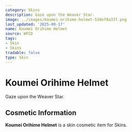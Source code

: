 ```yaml
---
category: Skins
description: Gaze upon the Weaver Star.
image: ../images/koumei-orihime-helmet-510ef8a33f.png
last_updated: '2025-09-17'
name: Koumei Orihime Helmet
source: WFCD
tags:
- Skin
- Skins
tradable: false
type: Skin
---
```


# Koumei Orihime Helmet

Gaze upon the Weaver Star.

## Cosmetic Information

**Koumei Orihime Helmet** is a skin cosmetic item for Skins.

